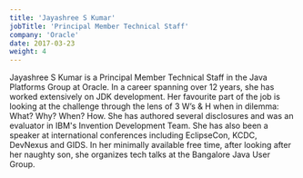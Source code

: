 ```yaml
---
title: 'Jayashree S Kumar'
jobTitle: 'Principal Member Technical Staff'
company: 'Oracle'
date: 2017-03-23
weight: 4
---
```

Jayashree S Kumar is a Principal Member Technical Staff in the Java Platforms Group at Oracle. In a career spanning over 12 years, she has worked extensively on JDK development. Her favourite part of the job is looking at the challenge through the lens of 3 W’s & H when in dilemma: What? Why? When? How. She has authored several disclosures and was an evaluator in IBM's Invention Development Team. She has also been a speaker at international conferences including EclipseCon, KCDC, DevNexus and GIDS. 
In her minimally available free time, after looking after her naughty son, she organizes tech talks at the Bangalore Java User Group.
